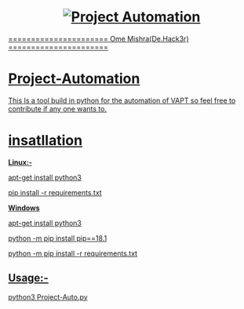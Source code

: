<h1 align="center">
  <br>
  <a href="https://github.com/omemishra/Project-Automation"><img src="https://i.ibb.co/1LGHT93/Screenshot-20191003172725-530x277.png" alt="Project Automation" <br>
  <br>
</h1>

====================== Ome Mishra(De.Hack3r) ======================



# Project-Automation
This Is a tool build in python for the automation of VAPT so feel free to contribute if any one wants to.


# insatllation 

**Linux:-**

apt-get install python3

pip install -r requirements.txt


**Windows**

apt-get install python3

python -m pip install pip==18.1

python -m pip install -r requirements.txt

## Usage:- 

python3 Project-Auto.py
